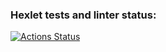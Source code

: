 ### Hexlet tests and linter status:
[![Actions Status](https://github.com/sonkashash/frontend-project-11/actions/workflows/hexlet-check.yml/badge.svg)](https://github.com/sonkashash/frontend-project-11/actions)
